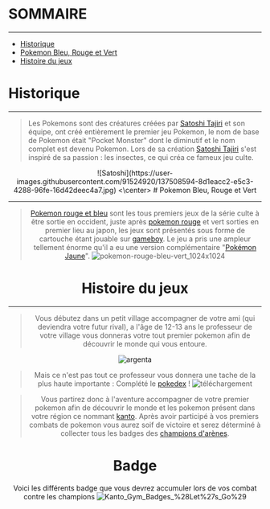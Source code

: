 # SOMMAIRE

---

- [Historique](https://www.notion.so/WikiPokedia-1fd6c6a29b7d4dab98b3af26a4379f48)
- [Pokemon Bleu, Rouge et Vert](https://www.notion.so/WikiPokedia-1fd6c6a29b7d4dab98b3af26a4379f48)
- [Histoire du jeux](https://www.notion.so/WikiPokedia-1fd6c6a29b7d4dab98b3af26a4379f48)

# Historique


---

> Les Pokemons sont des créatures créées par [Satoshi Tajiri](https://fr.wikipedia.org/wiki/Satoshi_Tajiri) et son équipe, ont créé entièrement le premier jeu Pokemon, le nom de base de Pokemon était "Pocket Monster" dont le diminutif et le nom complet est devenu Pokemon. Lors de sa création [Satoshi Tajiri](https://fr.wikipedia.org/wiki/Satoshi_Tajiri) s'est inspiré de sa passion : les insectes, ce qui créa ce fameux jeu culte.

<center>
![Satoshi](https://user-images.githubusercontent.com/91524920/137508594-8d1eacc2-e5c3-4288-96fe-16d42deec4a7.jpg)
<\center>
# Pokemon Bleu, Rouge et Vert

---

> [Pokemon rouge et bleu](https://fr.wikipedia.org/wiki/Pokémon_Rouge_et_Bleu) sont les tous premiers jeux de la série culte à être sortie en occident, juste après [pokemon rouge](https://fr.wikipedia.org/wiki/Pok%C3%A9mon_Rouge_et_Bleu) et vert sorties en premier lieu au japon, les jeux sont présentés sous forme de cartouche étant jouable sur [gameboy](https://fr.wikipedia.org/wiki/Game_Boy). Le jeu a pris une ampleur tellement énorme qu'il a eu une version complémentaire "[Pokémon Jaune](https://fr.wikipedia.org/wiki/Pok%C3%A9mon_Jaune)".
> ![pokemon-rouge-bleu-vert_1024x1024](https://user-images.githubusercontent.com/91524920/137509812-1b0f98b0-b20f-4bb0-926e-b2104af2ce44.jpg)

# Histoire du jeux


---

> Vous débutez dans un petit village accompagner de votre ami (qui deviendra votre futur rival), a l'âge de 12-13 ans le professeur de votre village vous donneras votre tout premier pokemon afin de découvrir le monde qui vous entoure.
> 
![argenta](https://user-images.githubusercontent.com/91524920/137512252-8cda96c6-2dab-4746-bcce-75a8c28019a3.png)

> Mais ce n'est pas tout ce professeur vous donnera une tache de la plus haute importante : Complété le [pokedex](https://fr.wikipedia.org/wiki/Pok%C3%A9dex) !
![téléchargement](https://user-images.githubusercontent.com/91524920/137511802-27311ce6-3300-4f3d-ada7-8192b1b9aa72.png)



> Vous partirez donc à l'aventure accompagner de votre premier pokemon afin de découvrir le monde et les pokemon présent dans votre région ce nommant [kanto](https://pokemon.fandom.com/wiki/Kanto). Après avoir participé à vos premiers combats de pokemon vous aurez soif de victoire et serez déterminé à collecter tous les badges des [champions d'arènes](https://www.pokepedia.fr/Champion_d%27Ar%C3%A8ne).
> 

# Badge

Voici les différents badge que vous devrez accumuler lors de vos combat contre les champions
![Kanto_Gym_Badges_%28Let%27s_Go%29](https://user-images.githubusercontent.com/91524920/137512005-8be7011b-d6d7-45c0-a808-e086f2ce02ff.png)



